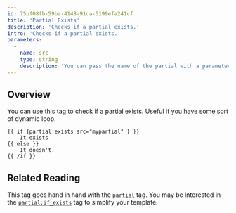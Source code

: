 ```yaml
---
id: 75bf08fb-59ba-4148-91ca-5199efa241cf
title: 'Partial Exists'
description: 'Checks if a partial exists.'
intro: 'Checks if a partial exists.'
parameters:
  -
    name: src
    type: string
    description: 'You can pass the name of the partial with a parameter instead of tag argument. Example: `src="cards/author_bio"` or `:src="var_name"`.'
---
```

## Overview

You can use this tag to check if a partial exists. Useful if you have some sort of dynamic loop.

```
{{ if {partial:exists src="mypartial" } }}
    It exists
{{ else }}
    It doesn't.
{{ /if }}
```

## Related Reading

This tag goes hand in hand with the [`partial`](/tags/partial) tag.
You may be interested in the [`partial:if_exists`](/tags/partial-if-exists) tag to simplify your template.
